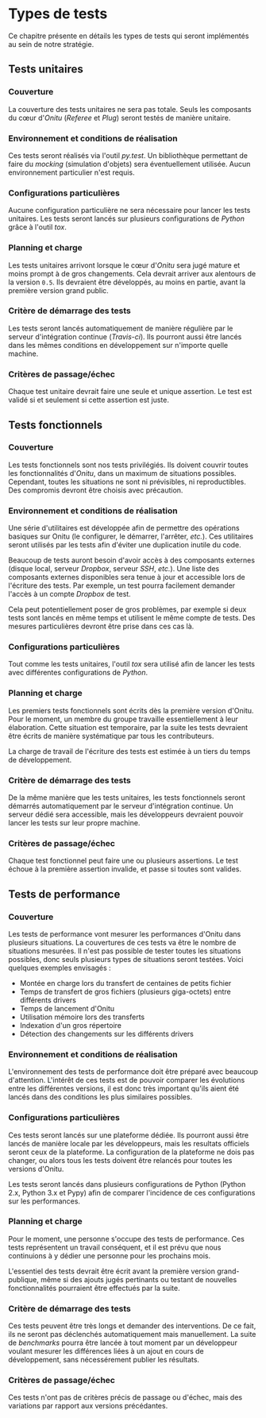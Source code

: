 # Types de tests

Ce chapitre présente en détails les types de tests qui seront implémentés au sein de notre stratégie.

## Tests unitaires

### Couverture
La couverture des tests unitaires ne sera pas totale. Seuls les composants du cœur d'*Onitu* (*Referee* et *Plug*) seront testés de manière unitaire.

### Environnement et conditions de réalisation
Ces tests seront réalisés via l'outil *py.test*. Un bibliothèque permettant de faire du *mocking* (simulation d'objets) sera éventuellement utilisée. Aucun environnement particulier n'est requis.

### Configurations particulières
Aucune configuration particulière ne sera nécessaire pour lancer les tests unitaires. Les tests seront lancés sur plusieurs configurations de *Python* grâce à l'outil *tox*.

### Planning et charge
Les tests unitaires arrivont lorsque le cœur d'*Onitu* sera jugé mature et moins prompt à de gros changements. Cela devrait arriver aux alentours de la version `0.5`. Ils devraient être développés, au moins en partie, avant la première version grand public.

### Critère de démarrage des tests
Les tests seront lancés automatiquement de manière régulière par le serveur d'intégration continue (*Travis-ci*). Ils pourront aussi être lancés dans les mêmes conditions en développement sur n'importe quelle machine.

### Critères de passage/échec
Chaque test unitaire devrait faire une seule et unique assertion. Le test est validé si et seulement si cette assertion est juste.

## Tests fonctionnels

### Couverture
Les tests fonctionnels sont nos tests privilégiés. Ils doivent couvrir toutes les fonctionnalités d'*Onitu*, dans un maximum de situations possibles. Cependant, toutes les situations ne sont ni prévisibles, ni reproductibles. Des compromis devront être choisis avec précaution.

### Environnement et conditions de réalisation
Une série d'utilitaires est développée afin de permettre des opérations basiques sur Onitu (le configurer, le démarrer, l'arrêter, *etc.*). Ces utilitaires seront utilisés par les tests afin d'éviter une duplication inutile du code.

Beaucoup de tests auront besoin d'avoir accès à des composants externes (disque local, serveur *Dropbox*, serveur *SSH*, *etc.*). Une liste des composants externes disponibles sera tenue à jour et accessible lors de l'écriture des tests. Par exemple, un test pourra facilement demander l'accès à un compte *Dropbox* de test.

Cela peut potentiellement poser de gros problèmes, par exemple si deux tests sont lancés en même temps et utilisent le même compte de tests. Des mesures particulières devront être prise dans ces cas là.

### Configurations particulières
Tout comme les tests unitaires, l'outil *tox* sera utilisé afin de lancer les tests avec différentes configurations de *Python*.

### Planning et charge
Les premiers tests fonctionnels sont écrits dès la première version d'Onitu. Pour le moment, un membre du groupe travaille essentiellement à leur élaboration. Cette situation est temporaire, par la suite les tests devraient être écrits de manière systématique par tous les contributeurs.

La charge de travail de l'écriture des tests est estimée à un tiers du temps de développement.

### Critère de démarrage des tests
De la même manière que les tests unitaires, les tests fonctionnels seront démarrés automatiquement par le serveur d'intégration continue. Un serveur dédié sera accessible, mais les développeurs devraient pouvoir lancer les tests sur leur propre machine.

### Critères de passage/échec
Chaque test fonctionnel peut faire une ou plusieurs assertions. Le test échoue à la première assertion invalide, et passe si toutes sont valides.

## Tests de performance

### Couverture
Les tests de performance vont mesurer les performances d'Onitu dans plusieurs situations. La couvertures de ces tests va être le nombre de situations mesurées. Il n'est pas possible de tester toutes les situations possibles, donc seuls plusieurs types de situations seront testées. Voici quelques exemples envisagés :

- Montée en charge lors du transfert de centaines de petits fichier
- Temps de transfert de gros fichiers (plusieurs giga-octets) entre différents drivers
- Temps de lancement d'Onitu
- Utilisation mémoire lors des transferts
- Indexation d'un gros répertoire
- Détection des changements sur les différents drivers

### Environnement et conditions de réalisation
L'environnement des tests de performance doit être préparé avec beaucoup d'attention. L'intérêt de ces tests est de pouvoir comparer les évolutions entre les différentes versions, il est donc très important qu'ils aient été lancés dans des conditions les plus similaires possibles.

### Configurations particulières
Ces tests seront lancés sur une plateforme dédiée. Ils pourront aussi être lancés de manière locale par les développeurs, mais les resultats officiels seront ceux de la plateforme. La configuration de la plateforme ne dois pas changer, ou alors tous les tests doivent être relancés pour toutes les versions d'Onitu.

Les tests seront lancés dans plusieurs configurations de Python (Python 2.x, Python 3.x et Pypy) afin de comparer l'incidence de ces configurations sur les performances.

### Planning et charge
Pour le moment, une personne s'occupe des tests de performance. Ces tests représentent un travail conséquent, et il est prévu que nous continuions à y dédier une personne pour les prochains mois.

L'essentiel des tests devrait être écrit avant la première version grand-publique, même si des ajouts jugés pertinants ou testant de nouvelles fonctionnalités pourraient être effectués par la suite.

### Critère de démarrage des tests
Ces tests peuvent être très longs et demander des interventions. De ce fait, ils ne seront pas déclenchés automatiquement mais manuellement.
La suite de *benchmarks* pourra être lancée à tout moment par un développeur voulant mesurer les différences liées à un ajout en cours de développement, sans nécessérement publier les résultats.

### Critères de passage/échec
Ces tests n'ont pas de critères précis de passage ou d'échec, mais des variations par rapport aux versions précédantes.
